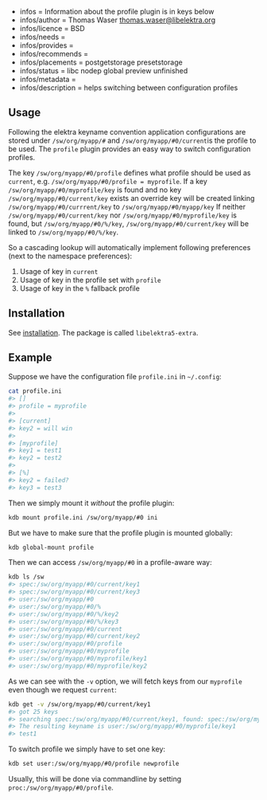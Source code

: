 - infos = Information about the profile plugin is in keys below
- infos/author = Thomas Waser <thomas.waser@libelektra.org>
- infos/licence = BSD
- infos/needs =
- infos/provides =
- infos/recommends =
- infos/placements = postgetstorage presetstorage
- infos/status = libc nodep global preview unfinished
- infos/metadata =
- infos/description = helps switching between configuration profiles

## Usage

Following the elektra keyname convention application configurations are stored under `/sw/org/myapp/#` and `/sw/org/myapp/#0/current`is the profile to be used.
The `profile` plugin provides an easy way to switch configuration profiles.

The key `/sw/org/myapp/#0/profile` defines what profile should be used as `current`, e.g. `/sw/org/myapp/#0/profile = myprofile`.
If a key `/sw/org/myapp/#0/myprofile/key` is found and no key `/sw/org/myapp/#0/current/key` exists an override key will be created linking `/sw/org/myapp/#0/currrent/key` to `/sw/org/myapp/#0/myapp/key`
If neither `/sw/org/myapp/#0/current/key` nor `/sw/org/myapp/#0/myprofile/key` is found, but `/sw/org/myapp/#0/%/key`, `/sw/org/myapp/#0/current/key` will be linked to `/sw/org/myapp/#0/%/key`.

So a cascading lookup will automatically implement following
preferences (next to the namespace preferences):

1. Usage of key in `current`
2. Usage of key in the profile set with `profile`
3. Usage of key in the `%` fallback profile

## Installation

See [installation](/doc/INSTALL.md).
The package is called `libelektra5-extra`.

## Example

<!-- FIXME [new_backend]: outdated -->

Suppose we have the configuration file `profile.ini` in `~/.config`:

```sh
cat profile.ini
#> []
#> profile = myprofile
#>
#> [current]
#> key2 = will win
#>
#> [myprofile]
#> key1 = test1
#> key2 = test2
#>
#> [%]
#> key2 = failed?
#> key3 = test3
```

Then we simply mount it _without_ the profile plugin:

```sh
kdb mount profile.ini /sw/org/myapp/#0 ini
```

But we have to make sure that the profile plugin is mounted globally:

```sh
kdb global-mount profile
```

Then we can access `/sw/org/myapp/#0` in a profile-aware way:

```sh
kdb ls /sw
#> spec:/sw/org/myapp/#0/current/key1
#> spec:/sw/org/myapp/#0/current/key3
#> user:/sw/org/myapp/#0
#> user:/sw/org/myapp/#0/%
#> user:/sw/org/myapp/#0/%/key2
#> user:/sw/org/myapp/#0/%/key3
#> user:/sw/org/myapp/#0/current
#> user:/sw/org/myapp/#0/current/key2
#> user:/sw/org/myapp/#0/profile
#> user:/sw/org/myapp/#0/myprofile
#> user:/sw/org/myapp/#0/myprofile/key1
#> user:/sw/org/myapp/#0/myprofile/key2
```

As we can see with the `-v` option, we will fetch keys from our `myprofile` even though we request `current`:

```sh
kdb get -v /sw/org/myapp/#0/current/key1
#> got 25 keys
#> searching spec:/sw/org/myapp/#0/current/key1, found: spec:/sw/org/myapp/#0/current/key1, options: KDB_O_CALLBACK
#> The resulting keyname is user:/sw/org/myapp/#0/myprofile/key1
#> test1
```

To switch profile we simply have to set one key:

```sh
kdb set user:/sw/org/myapp/#0/profile newprofile
```

Usually, this will be done via commandline by setting `proc:/sw/org/myapp/#0/profile`.
